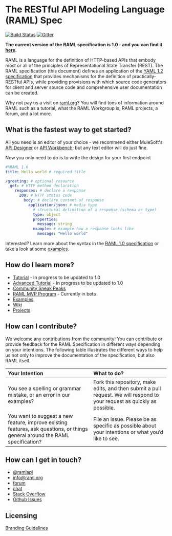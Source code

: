 # The RESTful API Modeling Language (RAML) Spec

[![Build Status](https://travis-ci.org/raml-org/raml-spec.svg?branch=master)](https://travis-ci.org/raml-org/raml-spec)
[![Gitter](https://img.shields.io/gitter/room/nwjs/nw.js.svg?maxAge=2592000)](https://gitter.im/raml-org/raml-spec)

**The current version of the RAML specification is 1.0 - and you can find it [here](https://github.com/raml-org/raml-spec/blob/master/versions/raml-10/raml-10.md).**

RAML is a language for the definition of HTTP-based APIs that embody most or all of the principles of Representational State Transfer (REST). The RAML specification (this document) defines an application of the [YAML 1.2 specification](http://yaml.org/spec/1.2/spec.html) that provides mechanisms for the definition of practically-RESTful APIs, while providing provisions with which source code generators for client and server source code and comprehensive user documentation can be created.

Why not pay us a visit on [raml.org](http://www.raml.org)? You will find tons of information around RAML such as a tutorial, what the RAML Workgroup is, RAML projects, a forum, and a lot more.

## What is the fastest way to get started?

All you need is an editor of your choice - we recommend either MuleSoft's [API Designer](https://github.com/mulesoft/api-designer) or [API Workbench](http://apiworkbench.com/); but any text editor will do just fine.

Now you only need to do is to write the design for your first endpoint

```yaml
#%RAML 1.0
title: Hello world # required title

/greeting: # optional resource
  get: # HTTP method declaration
    responses: # declare a response
      200: # HTTP status code
        body: # declare content of response
          application/json: # media type
            # structural definition of a response (schema or type)
            type: object
            properties:
              message: string
            example: # example how a response looks like
              message: "Hello world"
```

Interested? Learn more about the syntax in the [RAML 1.0 specification](https://github.com/raml-org/raml-spec/blob/master/versions/raml-10/raml-10.md) or take a look at some [examples](https://github.com/raml-org/raml-examples).

## How do I learn more?

* [Tutorial](http://raml.org/developers/raml-100-tutorial) - In progress to be updated to 1.0
* [Advanced Tutorial](http://raml.org/developers/raml-200-tutorial) - In progress to be updated to 1.0
* [Community Sneak Peaks](http://forums.raml.org/c/sneak-peek)
* [RAML MVP Program](http://raml.influitive.com/) - Currently in beta
* [Examples](https://github.com/raml-org/raml-examples)
* [Wiki](https://github.com/raml-org/raml-spec/wiki)
* [Projects](http://www.raml.org/projects/projects)

## How can I contribute?

We welcome any contributions from the community! You can contribute or provide feedback for the RAML Specification in different ways depending on your intentions. The following table illustrates the different ways to help us not only to improve the documentation of the specification, but also RAML itself.

|Your Intention  |What to do?|
|:----------|:----------|
|You see a spelling or grammar mistake, or an error in our examples? | Fork this repository, make edits, and then submit a pull request. We will respond to your request as quickly as possible.
|You want to suggest a new feature, improve existing features, ask questions, or things general around the RAML specification? | File an issue. Please be as specific as possible about your intentions or what you’d like to see.

## How can I get in touch?

* [@ramlapi](https://twitter.com/ramlapi)
* info@raml.org
* [forum](http://forums.raml.org)
* [chat](https://gitter.im/raml-org/raml-spec)
* [Stack Overflow](http://stackoverflow.com/questions/tagged/raml)
* [Github Issues](https://github.com/raml-org/raml-spec/issues)

## Licensing

[Branding Guidelines](http://raml.org/licensing.html)
